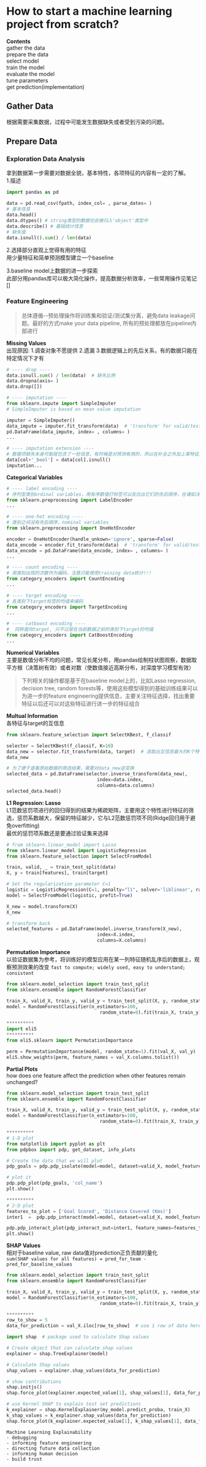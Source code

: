 # How to start a machine learning project from scratch?  
**Contents**  
gather the data  
prepare the data  
select model  
train the model  
evaluate the model  
tune parameters  
get prediction(implementation)  

## Gather Data  
根据需要采集数据，过程中可能发生数据缺失或者受到污染的问题。  
## Prepare Data  
### Exploration Data Analysis  
拿到数据第一步需要对数据全貌，基本特性，各项特征的内容有一定的了解。  
1.描述  
```python
import pandas as pd

data = pd.read_csv(fpath, index_col= , parse_dates= )
# 基本信息
data.head()
data.dtypes() # string类型的数据也会被归入'object'类型中
data.describe() # 基础统计信息
# 缺失值
data.isnull().sum() / len(data)
```
2.选择部分直观上觉得有用的特征  
用少量特征和简单预测模型建立一个baseline  

3.baseline model上数据的进一步探索  
此部分用pandas库可以极大简化操作，提高数据分析效率，一些常用操作见笔记[]  
### Feature Engineering  
> 总体遵循--预处理操作将训练集和验证/测试集分离，避免data leakage问题。最好的方式make your data pipeline, 所有的预处理都放在pipeline内部进行  

**Missing Values**  
出现原因:  1.调查对象不愿提供  2.遗漏  3.数据逻辑上的先后关系，有的数据只能在特定情况下才有  
```python
# ---- drop ----
data.isnull.sum() / len(data)  # 缺失比例
data.dropna(axis= )
data.drop([])

# ---- imputation ----
from sklearn.impute import SimpleImputer
# SimpleImputer is based on mean value imputation

imputer = SimpleImputer()
data_impute = imputer.fit_transform(data)  # 'transform' for valid/test
pd.DataFrame(data_impute, index= , columns= )
...

# ---- imputation extension ----
# 数据项缺失本身可能就包含了一些信息，有时候是对预测有用的，所以在补全之外加上某特征是否有缺失的表示
data[col+'_bool'] = data[col].isnull()
imputation...
```
**Categorical Variables**  
```python
# ---- label encoding ----
# 序列型类别ordinal variables，用有序数值打标签可以反应出它们的先后顺序，在诸如决策树模型中很有用
from sklearn.preprocessing import LabelEncoder
...

# ---- one-hot encoding ----
# 类别之间没有先后顺序，nominal variables
from sklearn.preprocessing import OneHotEncoder

encoder = OneHotEncoder(handle_unkown='ignore', sparse=False)
data_encode = encoder.fit_transform(data)  # 'transform' for valid/test
data_encode = pd.DataFrame(data_encode, index= , columns= )
...

# ---- count encoding ----
# 用类别出现的次数作为编码，注意只能使用training data统计!!!
from category_encoders import CountEncoding
...

# ---- target encoding ----
# 各类别下target标签的均值来编码
from category_encoders import TargetEncoding
...

# ---- catboost encoding ----
#  同样面向target, 只不过是在当前数据之前的类别下target的均值
from category_encoders import CatBoostEncoding
...
```
**Numerical Variables**  
主要是数值分布不均的问题，常见长尾分布，用pandas绘制柱状图观察，数据取平方根（决策树有效）或者对数（使数值接近高斯分布，对深度学习模型有效）  

> 下列相关的操作都是基于在baseline model上的，比如Lasso regression, decision tree, random forests等，使用这些模型得到的基础训练结果可以为进一步的feature engineering提供信息，主要关注特征选择，找出重要特征以后还可以对这些特征进行进一步的特征组合  

**Multual Information**  
各特征与target的互信息  
```python
from sklearn.feature_selection import SelectKBest, f_classif

selector = SelectKBest(f_classif, K=10)
data_new = selector.fit_transform(data, target)  # 选取出互信息最大的K个特征
data_new

# 为了便于查看原始数据的筛选结果，需要对data_new逆变换
selected_data = pd.DataFrame(selector.inverse_transform(data_new), 
                                 index=data.index, 
                                 columns=data.columns)
selected_data.head()
```
**L1 Regression: Lasso**  
L1范数惩罚项进行的回归得到的结果为稀疏矩阵，主要用这个特性进行特征的筛选，惩罚系数越大，保留的特征越少，它与L2范数惩罚项不同(Ridge回归用于避免overfitting)  
最优的惩罚项系数还是要通过验证集来选择  
```python
# from sklearn.linear_model import Lasso
from sklearn.linear_model import LogisticRegression
from sklearn.feature_selection import SelectFromModel

train, valid, _ = train_test_split(data)
X, y = train[features], train[target]

# Set the regularization parameter C=1
logistic = LogisticRegression(C=1, penalty="l1", solver='liblinear', random_state=1).fit(X, y)
model = SelectFromModel(logistic, prefit=True)

X_new = model.transform(X)
X_new

# transform back
selected_features = pd.DataFrame(model.inverse_transform(X_new), 
                                 index=X.index,
                                 columns=X.columns)
```
**Permutation Importance**  
以验证数据集为参考，将训练好的模型应用在某一列特征随机乱序后的数据上，观察预测效果的改变
`fast to compute; widely used, easy to understand; consistent`  
```python
from sklearn.model_selection import train_test_split
from sklearn.ensemble import RandomForestClassifier

train_X, valid_X, train_y, valid_y = train_test_split(X, y, random_state=1)
model = RandomForestClassifier(n_estimators=100,
                                  random_state=0).fit(train_X, train_y)

**********
import eli5
**********
from eli5.sklearn import PermutationImportance

perm = PermutationImportance(model, random_state=1).fit(val_X, val_y)
eli5.show_weights(perm, feature_names = val_X.columns.tolist())
```
**Partial Plots**  
how does one feature affect the prediction when other features remain unchanged?  
```python
from sklearn.model_selection import train_test_split
from sklearn.ensemble import RandomForestClassifier

train_X, valid_X, train_y, valid_y = train_test_split(X, y, random_state=1)
model = RandomForestClassifier(n_estimators=100,
                                  random_state=0).fit(train_X, train_y)

**********
# 1-D plot
from matplotlib import pyplot as plt
from pdpbox import pdp, get_dataset, info_plots

# Create the data that we will plot
pdp_goals = pdp.pdp_isolate(model=model, dataset=valid_X, model_features=feature_names, feature='col_name')

# plot it
pdp.pdp_plot(pdp_goals, 'col_name')
plt.show()

**********
# 2-D plot
features_to_plot = ['Goal Scored', 'Distance Covered (Kms)']
inter1  =  pdp.pdp_interact(model=model, dataset=valid_X, model_features=feature_names, features=features_to_plot)

pdp.pdp_interact_plot(pdp_interact_out=inter1, feature_names=features_to_plot, plot_type='contour')
plt.show()
```
**SHAP Values**  
相对于baseline value, raw data值对prediction正负贡献的量化  
`sum(SHAP values for all features) = pred_for_team - pred_for_baseline_values`
```python
from sklearn.model_selection import train_test_split
from sklearn.ensemble import RandomForestClassifier

train_X, valid_X, train_y, valid_y = train_test_split(X, y, random_state=1)
model = RandomForestClassifier(n_estimators=100,
                                  random_state=0).fit(train_X, train_y)

**********
row_to_show = 5
data_for_prediction = val_X.iloc[row_to_show]  # use 1 row of data here. Could use multiple rows if desired

import shap  # package used to calculate Shap values

# Create object that can calculate shap values
explainer = shap.TreeExplainer(model)

# Calculate Shap values
shap_values = explainer.shap_values(data_for_prediction)

# show contributions
shap.initjs()
shap.force_plot(explainer.expected_value[1], shap_values[1], data_for_prediction)  # [1]index for 'True' target, [0] for 'False'

# use Kernel SHAP to explain test set predictions
k_explainer = shap.KernelExplainer(my_model.predict_proba, train_X)
k_shap_values = k_explainer.shap_values(data_for_prediction)
shap.force_plot(k_explainer.expected_value[1], k_shap_values[1], data_for_prediction)
```
    Machine Learning Explainability
    - debugging
    - informing feature engineering
    - directing future data collection
    - informing human decision
    - build trust

